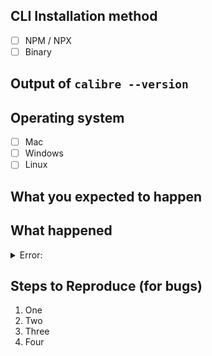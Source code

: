 <!--
    Thank you very much for contributing to CLI by creating an issue! ❤️
    
    * For issues, please enter as much information as you can regarding your setup, what you were trying and what went wrong.
    * For ideas, feel free to remove the template below and tell us everything you can.
-->

<!-- Checked checkbox should look like this: [x] -->

## CLI Installation method

* [ ] NPM / NPX
* [ ] Binary

## Output of `calibre --version`

<!--- Share the version details here -->

## Operating system

* [ ] Mac
* [ ] Windows
* [ ] Linux

## What you expected to happen

<!--- Write what you expected to happen here -->

## What happened

<!--- Write what happened here -->

<details>
  <summary>Error: </summary>
  <!--- If you saw an error, paste it here -->
</details>

## Steps to Reproduce (for bugs)

<!--- Provide a link to a live example, or an unambiguous set of steps to -->

<!--- reproduce this bug. Include code to reproduce, if relevant -->

1. One
2. Two
3. Three
4. Four
